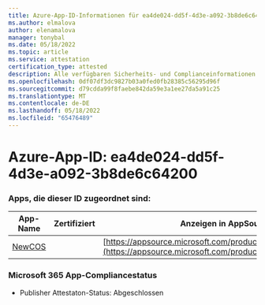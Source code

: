 ```yaml
---
title: Azure-App-ID-Informationen für ea4de024-dd5f-4d3e-a092-3b8de6c64200
ms.author: elmalova
author: elenamalova
manager: tonybal
ms.date: 05/18/2022
ms.topic: article
ms.service: attestation
certification_type: attested
description: Alle verfügbaren Sicherheits- und Complianceinformationen für ea4de024-dd5f-4d3e-a092-3b8de6c64200.
ms.openlocfilehash: 0df07df3dc9827b03a0fed0fb28385c56295d96f
ms.sourcegitcommit: d79cdda99f8faebe842da59e3a1ee27da5a91c25
ms.translationtype: MT
ms.contentlocale: de-DE
ms.lasthandoff: 05/18/2022
ms.locfileid: "65476489"
---
```

# <a name="azure-app-id-ea4de024-dd5f-4d3e-a092-3b8de6c64200"></a>Azure-App-ID: ea4de024-dd5f-4d3e-a092-3b8de6c64200


### <a name="apps-associated-with-this-id"></a>Apps, die dieser ID zugeordnet sind:
| **App-Name** | **Zertifiziert** | **Anzeigen in AppSource** |
|--------------|---------------|-----------------------|
| [NewCOS](../forward/WA200001104.md) |  | [https://appsource.microsoft.com/product/office/WA200001104](https://appsource.microsoft.com/product/office/WA200001104) |

### <a name="microsoft-365-app-compliance-status"></a>Microsoft 365 App-Compliancestatus
- Publisher Attestaton-Status: Abgeschlossen
